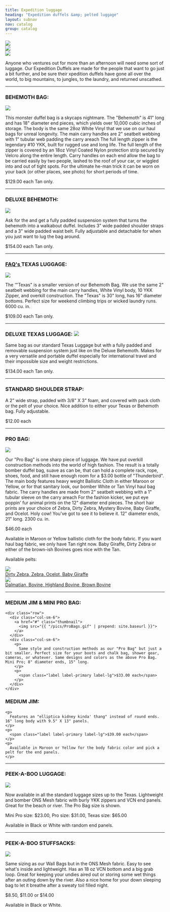 ```yaml
---
title: Expedition luggage
heading: "Expedition duffels &amp; pelted luggage"
layout: subnav
nav: catalog
group: catalog
---
```



<div class="row">
  <div class="col-sm-4">
    <a href="#" class="thumbnail">
      <img src="{{ "/pics/timbotest.jpeg" | prepend: site.baseurl }}">
    </a>
  </div>
  <div class="col-sm-4">
    <a href="#" class="thumbnail">
      <img src="{{ "/pics/behemoth_k2.jpg" | prepend: site.baseurl }}">
    </a>
  </div>
  <div class="col-sm-4">
    <a href="#" class="thumbnail">
      <img src="{{ "/pics/swamishank.jpeg" | prepend: site.baseurl }}">
    </a>
  </div>
</div>

<p class="lead">
  Anyone who ventures out for more than an afternoon will need some sort of luggage. Our Expedition Duffels are made for the people that want to go just a bit further, and be sure their xpedition duffels have gone all over the world, to big mountains, to jungles, to the laundry, and returned unscathed.
</p>


<hr />


<h3>
  BEHEMOTH BAG:
</h3>

<div class="row">
  <div class="col-sm-3">
    <a href="#" class="thumbnail">
      <img src="{{ "/pics/behemoth.jpg" | prepend: site.baseurl }}">
    </a>
  </div>
  <div class="col-sm-9">
    <p>
      This monster duffel bag is a skycaps nightmare. The "Behemoth" is 41" long and has 18" diameter end pieces, which yields over 10,000 cubic inches of storage. The body is the same 28oz White Vinyl that we use on our haul bags for unreal longevity. The main carry handles are 2" seatbelt webbing with 1" tubular web padding the carry areach The full length zipper is the legendary #10 YKK, built for rugged use and long life. The full length of the zipper is covered by an 18oz Vinyl Coated Nylon protection strip secured by Velcro along the entire length. Carry handles on each end allow the bag to be carried easily by two people, lashed to the roof of your car, or wiggled into and out of tight spots. For the ultimate he-man trick it can be worn on your back (or other places, see photo) for short periods of time.
    </p>
    <p>
      <span class="label label-primary label-lg">$129.00 each</span>
      Tan only.
    </p>
  </div>
</div>


<hr />


<h3>
  DELUXE BEHEMOTH:
</h3>

<div class="row">
  <div class="col-sm-3">
    <a href="#" class="thumbnail">
      <img src="{{ "/pics/behemothDlx.gif" | prepend: site.baseurl }}">
    </a>
  </div>
  <div class="col-sm-9">
    <p>
      Ask for the and get a fully padded suspension system that turns the behemoth into a walkabout duffel. Includes 3" wide padded shoulder straps and a 3" wide padded waist belt. Fully adjustable and detachable for when you just want to lug the bag around.
    </p>
    <p>
      <span class="label label-primary label-lg">$154.00 each</span>
      Tan only.
    </p>
  </div>
</div>


<hr />


<h3>
  <a href="{{ "/faqs/luggage" | prepend: site.baseurl }}" class="pull-right label label-default">
    FAQ's
  </a>
  TEXAS LUGGAGE:
</h3>

<div class="row">
  <div class="col-sm-3">
    <a href="#" class="thumbnail">
      <img src="{{ "/pics/texas_bloot.jpg" | prepend: site.baseurl }}">
    </a>
  </div>
  <div class="col-sm-9">
    <p>
      The '"Texas" is a smaller version of our Behemoth Bag. We use the same 2" seatbelt webbing for the main carry handles, White Vinyl body, 10 YKK Zipper, and overkill construction. The "Texas" is 30" long, has 16" diameter bottoms. Perfect size for weekend climbing trips or wicked laundry runs. 6000 cu. in.
    </p>
    <p>
      <span class="label label-primary label-lg">$109.00 each</span>
      Tan only.
    </p>
  </div>
</div>


<hr />


<h3>
  DELUXE TEXAS LUGGAGE:
  <img src="{{ "/pics/new.gif" | prepend: site.baseurl }}">
</h3>

<div class="row">
  <div class="col-sm-12">
    <p>
      Same bag as our standard Texas Luggage but with a fully padded and removable suspension system just like on the Deluxe Behemoth. Makes for a very versatile and portable duffel especially for international travel and their impossible size and weight restrictions.        
    </p>
    <p>
      <span class="label label-primary label-lg">$134.00 each</span>
      Tan only.
    </p>
  </div>
</div>


<hr />


<h3>
  STANDARD SHOULDER STRAP:
</h3>

<div class="row">
  <div class="col-sm-12">
    <p>
      A 2" wide strap, padded with 3/8" X 3" foam, and covered with pack cloth or the pelt of your choice. Nice addition to either your Texas or Behemoth bag. Fully adjustable.  
    </p>
    <p>
      <span class="label label-primary label-lg">$12.00 each</span>
    </p>
  </div>
</div>


<hr />


<h3>
  PRO BAG:
</h3>

<div class="row">
  <div class="col-sm-3">
    <a href="#" class="thumbnail">
      <img src="{{ "/pics/pro_wt_dal.jpg" | prepend: site.baseurl }}">
    </a>
  </div>
  <div class="col-sm-9">
    <p>
      Our "Pro Bag" is one sharp piece of luggage. We have put overkill construction methods into the world of high fashion. The result is a totally bomber duffel bag, suave as can be, that can hold a complete rack, rope, shoes, food, and still have enough room for a $3.00 bottle of "Thunderbird". The main body features heavy weight Ballistic Cloth in either Maroon or Yellow, or for that sanitary look, our bomber White or Tan Vinyl haul bag fabric. The carry handles are made from 2" seatbelt webbing with a 1" tubular sleeve on the carry areach For the fashion kicker, we put eye poppin' fur animal prints on the 12" diameter end pieces. The short hair prints are your choice of Zebra, Dirty Zebra, Mystery Bovine, Baby Giraffe, and Ocelot. Holy cow! You've got to see it to believe it. 12" diameter ends, 21" long. 2300 cu. in. 
    </p>
    <p>
      <span class="label label-primary label-lg">$46.00 each</span>
    </p>
    <p>
      Available in Maroon or Yellow ballistic cloth for the body fabric. If you want haul bag fabric, we only have Tan right now. Baby Giraffe, Dirty Zebra or either of the brown-ish Bovines goes nice with the Tan.
    </p>
    <p>
      Available pelts:
    </p>
    <div class="row">
      <div class="col-sm-6">
        <a href="#" class="thumbnail">
          <img src="{{ "/pics/pelts_2.jpg" | prepend: site.baseurl }}">
          <div class="caption">Dirty Zebra, Zebra, Ocelot, Baby Giraffe</div>
        </a>
      </div>
      <div class="col-sm-6">
        <a href="#" class="thumbnail">
          <img src="{{ "/pics/pelts2.jpg" | prepend: site.baseurl }}">
          <div class="caption">Dalmatian, Bovine, Highland Bovine, Brown Bovine</div>
        </a>
      </div>
    </div>
  </div>
</div>


<hr />


<div class="row">
  <div class="col-sm-6">
    <h3>
      MEDIUM JIM &amp; MINI PRO BAG:
    </h3>

    <div class="row">
      <div class="col-sm-6">
        <a href="#" class="thumbnail">
          <img src="{{ "/pics/ProBags.gif" | prepend: site.baseurl }}">
        </a>
      </div>
      <div class="col-sm-6">
        <p>
          Same style and construction methods as our "Pro Bag" but just a bit smaller. Perfect size for your boots and chalk bag, shower gear, cameras, or whatever. Same designs and colors as the above Pro Bag. Mini Pro; 8" diameter ends, 15" long.  
        </p>
        <p>
          <span class="label label-primary label-lg">$33.00 each</span>
        </p>
      </div>
    </div>
  </div>

  <div class="col-sm-6">
    <h3>
      MEDIUM JIM:
    </h3>

    <p>
      Features an "elliptica kidney kinda' thang" instead of round ends. 16" long body with 9.5" X 13" panels.  
    </p>
    <p>
      <span class="label label-primary label-lg">$39.00 each</span>
    </p>
    <p>
      Available in Maroon or Yellow for the body fabric color and pick a pelt for the end panels.
    </p>
  </div>
</div>


<hr />


<h3>
  PEEK-A-BOO LUGGAGE:
</h3>

<div class="row">
  <div class="col-sm-3">
    <a href="#" class="thumbnail">
      <img src="{{ "/pics/peekluggageTN.jpeg" | prepend: site.baseurl }}">
    </a>
  </div>
  <div class="col-sm-9">
    <p>
       Now available in all the standard luggage sizes up to the Texas. Lightweight and bomber ONS Mesh fabric with burly YKK zippers and VCN end panels. Great for the beach or river. The Pro Bag size is shown.
    </p>
    <p>
      Mini Pro size:
      <span class="label label-primary label-lg">$23.00</span>,
      Pro size:
      <span class="label label-primary label-lg">$31.00</span>,
      Texas size:
      <span class="label label-primary label-lg">$65.00</span>
    </p>
    <p>
      Available in Black or White with random end panels.
    </p>
  </div>
</div>


<hr />


<h3>
  PEEK-A-BOO STUFFSACKS:
</h3>

<div class="row">
  <div class="col-sm-3">
    <a href="#" class="thumbnail">
      <img src="{{ "/pics/peekstuffTN.jpeg" | prepend: site.baseurl }}">
    </a>
  </div>
  <div class="col-sm-9">
    <p>
      Same sizing as our Wall Bags but in the ONS Mesh fabric. Easy to see what's inside and lightweight. Has an 18 oz VCN bottom and a big grab loop. Great for keeping your undies aired out or storing some wet things after an outing down by the river. Also a nice home for your down sleeping bag to let it breathe after a sweaty toil filled night.  
    </p>
    <p>
      <span class="label label-primary label-lg">$8.50</span>,
      <span class="label label-primary label-lg">$11.00</span>
       or 
      <span class="label label-primary label-lg">$14.00</span>
    </p>
    <p>
      Available in Black or White.
    </p>
  </div>
</div>

